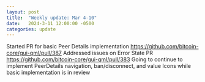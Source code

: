 ```yaml
---
layout: post
title:  "Weekly update: Mar 4-10"
date:   2024-3-11 12:00:00 -0500
categories: update
---
```

Started PR for basic Peer Details implementation
https://github.com/bitcoin-core/gui-qml/pull/387
Addressed issues on Error State PR
https://github.com/bitcoin-core/gui-qml/pull/383
Going to continue to implement PeerDetails navigation, ban/disconnect, and value Icons while basic implementation is in review




